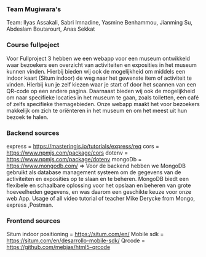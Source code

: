 ### Team Mugiwara's

Team: Ilyas Assakali, Sabri Imnadine, Yasmine Benhammou, Jianming Su, Abdeslam Boutarourt, Anas Sekkat

### Course fullpoject

Voor Fullproject 3 hebben we een webapp voor een museum ontwikkeld waar bezoekers een overzicht van activiteiten en exposities in het museum kunnen vinden. Hierbij bieden wij ook de mogelijkheid om middels een indoor kaart (Situm indoor) de weg naar het gewenste item of activiteit te vinden. Hierbij kun je zelf kiezen waar je start of door het scannen van een QR-code op een andere pagina. Daarnaast bieden wij ook de mogelijkheid om naar specifieke locaties in het museum te gaan, zoals toiletten, een café of zelfs specifieke themagebieden. Onze webapp maakt het voor bezoekers makkelijk om zich te oriënteren in het museum en om het meest uit hun bezoek te halen.

### Backend sources

express = https://masteringjs.io/tutorials/express/req
cors = https://www.npmjs.com/package/cors
dotenv = https://www.npmjs.com/package/dotenv
mongoDb = https://www.mongodb.com/ => Voor de backend hebben we MongoDB gebruikt als database management systeem om de gegevens van de activiteiten en exposities op te slaan en te beheren. MongoDB biedt een flexibele en schaalbare oplossing voor het opslaan en beheren van grote hoeveelheden gegevens, en was daarom een geschikte keuze voor onze web App.
Usage of all video tutorial of teacher Mike Derycke from Mongo, express ,Postman.

### Frontend sources

Situm indoor positioning = https://situm.com/en/ 
Mobile sdk = https://situm.com/en/desarrollo-mobile-sdk/
Qrcode = https://github.com/mebjas/html5-qrcode
